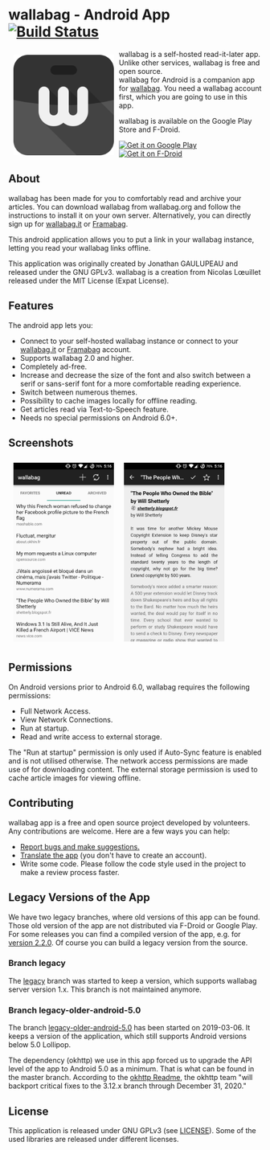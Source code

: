 # wallabag - Android App [![Build Status](https://travis-ci.org/wallabag/android-app.svg?branch=master)](https://travis-ci.org/wallabag/android-app)

<img src="/readme/wallabag logo.png" align="left"
width="200" hspace="10" vspace="10">

wallabag is a self-hosted read-it-later app.  
Unlike other services, wallabag is free and open source.  
wallabag for Android is a companion app for [wallabag](https://www.wallabag.org). You need a wallabag account first, which you are going to use in this app.

wallabag is available on the Google Play Store and F-Droid.

<p align="left">
<a href="https://play.google.com/store/apps/details?id=fr.gaulupeau.apps.InThePoche">
    <img alt="Get it on Google Play"
        height="80"
        src="https://play.google.com/intl/en_us/badges/images/generic/en_badge_web_generic.png" />
</a>  
<a href="https://f-droid.org/app/fr.gaulupeau.apps.InThePoche">
    <img alt="Get it on F-Droid"
        height="80"
        src="https://f-droid.org/badge/get-it-on.png" />
        </a>
        </p>

## About

wallabag has been made for you to comfortably read and archive your articles.
You can download wallabag from wallabag.org and follow the instructions to install it on your own server.
Alternatively, you can directly sign up for [wallabag.it](https://wallabag.it) or [Framabag](https://framabag.org).

This android application allows you to put a link in your wallabag instance, letting you read your wallabag links offline.

This application was originally created by Jonathan GAULUPEAU and released under the GNU GPLv3.
wallabag is a creation from Nicolas Lœuillet released under the MIT License (Expat License).

## Features

The android app lets you:
- Connect to your self-hosted wallabag instance or connect to your [wallabag.it](https://wallabag.it) or [Framabag](https://framabag.org) account.
- Supports wallabag 2.0 and higher.
- Completely ad-free.
- Increase and decrease the size of the font and also switch between a serif or sans-serif font for a more comfortable reading experience.
- Switch between numerous themes.
- Possibility to cache images locally for offline reading.
- Get articles read via Text-to-Speech feature.
- Needs no special permissions on Android 6.0+.

## Screenshots

[<img src="/readme/Wallabag%20Reading%20List.png" align="left"
width="200"
    hspace="10" vspace="10">](/readme/Wallabag%20Reading%20List.png)
[<img src="/readme/Wallabag%20Article%20View.png" align="center"
width="200"
    hspace="10" vspace="10">](/readme/Wallabag%20Article%20View.png)

## Permissions

On Android versions prior to Android 6.0, wallabag requires the following permissions:
- Full Network Access.
- View Network Connections.
- Run at startup.
- Read and write access to external storage.

The "Run at startup" permission is only used if Auto-Sync feature is enabled and is not utilised otherwise. The network access permissions are made use of for downloading content. The external storage permission is used to cache article images for viewing offline.

## Contributing

wallabag app is a free and open source project developed by volunteers. Any contributions are welcome. Here are a few ways you can help:
 * [Report bugs and make suggestions.](https://github.com/wallabag/android-app/issues)
 * [Translate the app](https://hosted.weblate.org/projects/wallabag/android-app/) (you don't have to create an account).
 * Write some code. Please follow the code style used in the project to make a review process faster.

## Legacy Versions of the App

We have two legacy branches, where old versions of this app can be found. Those old version of the app are not distributed via F-Droid or Google Play. For some releases you can find a compiled version of the app, e.g. for [version 2.2.0](https://github.com/wallabag/android-app/releases/tag/2.2.0). Of course you can build a legacy version from the source. 

### Branch legacy

The [legacy](https://github.com/wallabag/android-app/tree/legacy) branch was started to keep a version, which supports wallabag server version 1.x. This branch is not maintained anymore.

### Branch legacy-older-android-5.0

The branch [legacy-older-android-5.0](https://github.com/wallabag/android-app/tree/legacy-older-android-5.0) has been started on 2019-03-06. It keeps a version of the application, which still supports Android versions below 5.0 Lollipop.

The dependency (okhttp) we use in this app forced us to upgrade the API level of the app to Android 5.0 as a minimum. That is what can be found in the master branch. According to the [okhttp Readme](https://github.com/square/okhttp#requirements), the okhttp team "will backport critical fixes to the 3.12.x branch through December 31, 2020."

## License

This application is released under GNU GPLv3 (see [LICENSE](LICENSE)).
Some of the used libraries are released under different licenses.
